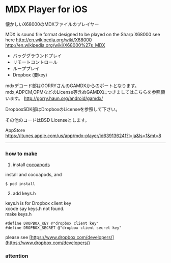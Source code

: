# MDX Player for iOS

懐かしいX68000のMDXファイルのプレイヤー

MDX is sound file format designed to be played on the Sharp X68000
see here
http://en.wikipedia.org/wiki/X68000
http://en.wikipedia.org/wiki/X68000%27s_MDX

* バッググラウンドプレイ
* リモートコントロール
* ループプレイ
* Dropbox (要key)

mdxデコード部はGORRYさんのGAMDXからのポートとなります。
mdx,ADPCM,OPMなどのLicense等含めGAMDXにつきましてはこちらを参照願います。
http://gorry.haun.org/android/gamdx/

DropboxSDK部はDropboxのLicenseを参照して下さい。

その他のコードはBSD Licenseとします。

AppStore  
[https://itunes.apple.com/us/app/mdx-player/id639136241?l=ja&ls=1&mt=8
](https://itunes.apple.com/us/app/mdx-player/id639136241?l=ja&ls=1&mt=8)

---

### how to make

1. install [cocoapods](http://cocoapods.org/)

install and cocoapods, and

	$ pod install

2. add keys.h

keys.h is for Dropbox client key  
xcode say keys.h not found.  
make keys.h

	#define DROPBOX_KEY	@"dropbox client key"
 	#define DROPBOX_SECRET @"dropbox client secret key"

please see [https://www.dropbox.com/developers/](https://www.dropbox.com/developers/)


### attention
